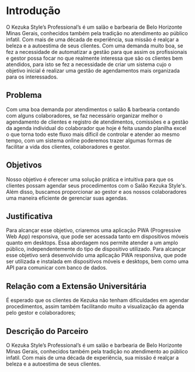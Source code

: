 # Introdução

O Kezuka Style’s Professional’s é um salão e barbearia de Belo Horizonte Minas Gerais, conhecidos também pela tradição no atendimento ao público infatil. Com mais de uma década de experiência, sua missão é realçar a beleza e a autoestima de seus clientes. Com uma demanda muito boa, se fez a necessidade de automatizar a gestão para que assim os profissionais e gestor possa focar no que realmente interessa que são os clientes bem atendidos, para isto se fez a necessidade de criar um sistema cujo o objetivo inicial é realizar uma gestão de agendamentos mais organizada para os interessados.

## Problema

Com uma boa demanda por atendimentos o salão & barbearia contando com alguns colaboradores, se faz necessário organizar melhor o agendamento de clientes e registro de atendimentos, comissões e a gestão da agenda individual do colaborador que hoje é feita usando planilha excel o que torna todo este fluxo mais díficil de controlar e atender ao mesmo tempo, com um sistema online poderemos trazer algumas formas de facilitar a vida dos clientes, colaboradores e gestor.

## Objetivos

Nosso objetivo é oferecer uma solução prática e intuitiva para que os clientes possam agendar seus procedimentos com o Salão Kezuka Style's. Além disso, buscamos proporcionar ao gestor e aos nossos colaboradores uma maneira eficiente de gerenciar suas agendas.

## Justificativa

Para alcançar esse objetivo, criaremos uma aplicação PWA (Progressive Web App) responsiva, que pode ser acessada tanto em dispositivos móveis quanto em desktops. Essa abordagem nos permite atender a um amplo público, independentemente do tipo de dispositivo utilizado. Para alcançar esse objetivo será desenvolvido uma aplicação PWA responsiva, que pode ser utilizada e instalada em dispositivos móveis e desktops, bem como uma API para comunicar com banco de dados.

## Relação com a Extensão Universitária

É esperado que os clientes de Kezuka não tenham dificuldades em agendar procedimentos, assim também facilitando muito a visualização da agenda pelo gestor e colaboradores;

## Descrição do Parceiro

O Kezuka Style’s Professional’s é um salão e barbearia de Belo Horizonte Minas Gerais, conhecidos também pela tradição no atendimento ao público infatil. Com mais de uma década de experiência, sua missão é realçar a beleza e a autoestima de seus clientes.
